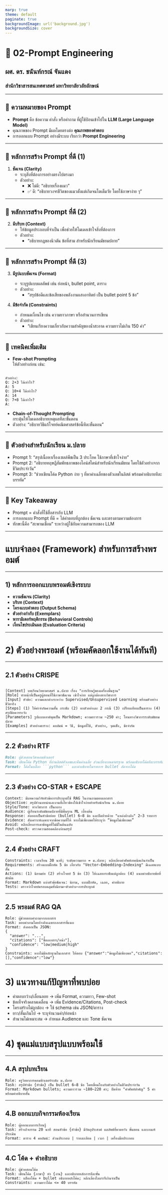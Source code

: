 ```yaml
---
marp: true
theme: default
paginate: true
backgroundImage: url('background.jpg')
backgroundSize: cover
---
```


# 📖 02-Prompt Engineering
## ผศ. ดร. ชนันท์กรณ์ จันแดง
### สำนักวิชาสารสนเทศศาสตร์ มหาวิทยาลัยวลัยลักษณ์
---

## 🔹 ความหมายของ Prompt

* **Prompt** คือ ข้อความ คำสั่ง หรือคำถาม ที่ผู้ใช้ป้อนเข้าไปใน **LLM (Large Language Model)**
* คุณภาพของ Prompt มีผลโดยตรงต่อ **คุณภาพของคำตอบ**
* การออกแบบ Prompt อย่างมีระบบ เรียกว่า **Prompt Engineering**

---

## 🔹 หลักการสร้าง Prompt ที่ดี (1)

1. **ชัดเจน (Clarity)**  
   * ระบุสิ่งที่ต้องการอย่างตรงไปตรงมา  
   * ตัวอย่าง:  
     * ❌ ไม่ดี: “อธิบายเรื่องแมว”  
     * ✅ ดี: “อธิบายวงจรชีวิตของแมวตั้งแต่เกิดจนโตเต็มวัย โดยใช้ภาษาง่าย ๆ”

---

## 🔹 หลักการสร้าง Prompt ที่ดี (2)

2. **มีบริบท (Context)**  
   * ให้ข้อมูลประกอบที่จำเป็น เพื่อช่วยให้โมเดลเข้าใจสิ่งที่ต้องการ  
   * ตัวอย่าง:  
     * “อธิบายกฎของนิวตัน ข้อที่สาม สำหรับนักเรียนมัธยมปลาย”

---

## 🔹 หลักการสร้าง Prompt ที่ดี (3)

3. **มีรูปแบบชัดเจน (Format)**  
   * ระบุรูปแบบผลลัพธ์ เช่น ย่อหน้า, bullet point, ตาราง  
   * ตัวอย่าง:  
     * “สรุปข้อดีและข้อเสียของพลังงานแสงอาทิตย์ เป็น bullet point 5 ข้อ”

4. **มีข้อจำกัด (Constraints)**  
   * กำหนดเงื่อนไข เช่น ความยาวภาษา หรือสำนวนการเขียน  
   * ตัวอย่าง:  
     * “เขียนเรียงความเกี่ยวกับความสำคัญของน้ำสะอาด ความยาวไม่เกิน 150 คำ”

---

## 🔹 เทคนิคเพิ่มเติม

* **Few-shot Prompting**  
  ให้ตัวอย่างก่อน เช่น:
```

ตัวอย่าง:
Q: 2+3 ได้เท่าไร?
A: 5
Q: 10+4 ได้เท่าไร?
A: 14
Q: 7+8 ได้เท่าไร?
A:

```

* **Chain-of-Thought Prompting**  
กระตุ้นให้โมเดลอธิบายเหตุผลทีละขั้นตอน  
* ตัวอย่าง: “อธิบายวิธีแก้โจทย์คณิตศาสตร์ข้อนี้ทีละขั้นตอน”

---

## 🔹 ตัวอย่างสำหรับนักเรียน ม.ปลาย

* Prompt 1: “สรุปเนื้อหาเรื่องเซลล์พืชเป็น 3 ประโยค ใช้ภาษาที่เข้าใจง่าย”  
* Prompt 2: “อธิบายทฤษฎีสัมพัทธภาพของไอน์สไตน์สำหรับนักเรียนมัธยม โดยใช้ตัวอย่างจากชีวิตประจำวัน”  
* Prompt 3: “ช่วยเขียนโค้ด Python ง่าย ๆ ที่หาค่าเฉลี่ยของตัวเลขในลิสต์ พร้อมคำอธิบายทีละบรรทัด”

---

## 🎯 Key Takeaway

* Prompt = คำสั่งที่ใช้สื่อสารกับ LLM  
* การออกแบบ Prompt ที่ดี = ได้คำตอบที่ถูกต้อง ชัดเจน และตรงตามความต้องการ  
* ทักษะนี้คือ “สะพานเชื่อม” ระหว่างผู้ใช้กับความสามารถของ LLM

---

# แบบจำลอง (Framework) สำหรับการสร้างพรอมต์

---

## 1) หลักการออกแบบพรอมต์เชิงระบบ

* **ความชัดเจน (Clarity)**  
* **บริบท (Context)**  
* **โครงแบบคำตอบ (Output Schema)**  
* **ตัวอย่างกำกับ (Exemplars)**  
* **พารามิเตอร์พฤติกรรม (Behavioral Controls)**  
* **เงื่อนไขประเมินผล (Evaluation Criteria)**
 
---

# 2) ตัวอย่างพรอมต์ (พร้อมคัดลอกใช้งานได้ทันที)

---

## 2.1 ตัวอย่าง CRISPE

```

[Context] บทเรียนวิทยาศาสตร์ ม.ปลาย เรื่อง "การเรียนรู้ของเครื่องพื้นฐาน"
[Role] ทำหน้าที่เป็นครูผู้สอนที่ใช้ภาษาชัดเจน เข้าใจง่าย แต่ถูกต้องทางวิชาการ
[Input] หัวข้อ: ความแตกต่างระหว่าง Supervised/Unsupervised Learning พร้อมตัวอย่างชีวิตจริง
[Steps] (1) ให้คำจำกัดความสั้น กระชับ (2) ยกตัวอย่างละ 2 กรณี (3) เปรียบเทียบเป็นตาราง (4) สรุปข้อควรระวัง
[Parameters] รูปแบบเอาต์พุตเป็น Markdown; ความยาวรวม ~250 คำ; โทนทางวิชาการระดับมัธยมปลาย
[Examples] ตัวอย่างตาราง: คอลัมน์ = วิธี, ข้อมูลที่ใช้, ตัวอย่าง, จุดแข็ง, ข้อจำกัด

`````

---

## 2.2 ตัวอย่าง RTF

````markdown
Role: ผู้ช่วยสอนวิชาคอมพิวเตอร์
Task: เขียนโค้ด Python ที่อ่านลิสต์ตัวเลขและคืนค่าเฉลี่ย ส่วนเบี่ยงเบนมาตรฐาน พร้อมอธิบายโค้ดทีละบรรทัดอย่างย่อ
Format: โค้ดในบล็อก ```python``` และคำอธิบายในรายการ bullet ถัดจากโค้ด
`````

---

## 2.3 ตัวอย่าง CO-STAR + ESCAPE

```
Context: มีบทความวิจัยหัวข้อการประยุกต์ใช้ RAG ในงานถามตอบเอกสาร
Objective: สรุปส่วนบทนำและงานที่เกี่ยวข้องให้เข้าใจง่ายสำหรับนักเรียน ม.ปลาย
Style/Tone: ทางวิชาการ เป็นกลาง
Audience: ผู้เรียนระดับมัธยมปลายที่มีพื้นฐาน ML เบื้องต้น
Response: ส่งออกเป็นหัวข้อย่อย (bullet) 6–8 ข้อ และปิดท้ายด้วย "แหล่งอ้างอิง" 2–3 รายการ
Evidence: สังเคราะห์เฉพาะจากข้อความที่ให้ หากไม่เพียงพอให้ระบุว่า “ข้อมูลไม่เพียงพอ”
Avoid: หลีกเลี่ยงการเดาข้อมูลที่ไม่มีในต้นฉบับ
Post-check: ตรวจความสอดคล้องก่อนสรุป
```

---

## 2.4 ตัวอย่าง CRAFT

```
Constraints: เวลาเรียน 30 นาที; ระดับความยาก = ม.ปลาย; หลีกเลี่ยงคำศัพท์เทคนิคเกินจำเป็น
Requirements: สร้างแบบฝึกหัด 5 ข้อ เกี่ยวกับ "Vector–Embedding–Indexing" มีเฉลยแบบสั้น
Actions: (1) นิยามย่อ (2) สร้างโจทย์ 5 ข้อ (3) ให้เฉลยกระชับแต่ถูกต้อง (4) แนบคำอธิบายข้อที่มักผิด
Format: Markdown แบ่งหัวข้อชัดเจน: นิยาม, แบบฝึกหัด, เฉลย, คำอธิบาย
Tests: ตรวจว่าโจทย์ครอบคลุมทั้งนิยาม–ตัวอย่าง–การประยุกต์
```

---

## 2.5 พรอมต์ RAG QA

```
Role: ผู้ช่วยตอบคำถามจากเอกสาร
Task: ตอบคำถามโดยอ้างอิงเฉพาะเอกสารที่แนบ
Format: ส่งออกเป็น JSON:
{
  "answer": "...",
  "citations": ["ชื่อเอกสาร/หน้า"],
  "confidence": "low|medium|high"
}
Constraints: หากไม่มีหลักฐานในเอกสาร ให้ตอบ {"answer":"ข้อมูลไม่เพียงพอ","citations":[],"confidence":"low"}
```

---

# 3) แนวทางแก้ปัญหาที่พบบ่อย

* คำตอบกว้าง/เลื่อนลอย → เพิ่ม Format, ความยาว, Few-shot
* ข้อเท็จจริงคลาดเคลื่อน → เพิ่ม Evidence/Citations, Post-check
* โครงสร้างไม่ถูกต้อง → ใช้ schema เช่น JSON/ตาราง
* ยาว/สั้นเกินไป → ระบุจำนวนคำ/ย่อหน้า
* สำนวนไม่เหมาะสม → กำหนด Audience และ Tone ชัดเจน

---

# 4) ชุดแม่แบบสรุปแบบพร้อมใช้

---

## 4.A สรุปบทเรียน

```
Role: ครูวิทยาการคอมพิวเตอร์ระดับ ม.ปลาย
Task: สรุปหัวข้อ {หัวข้อ} เป็น bullet 6–8 ข้อ โดยเชื่อมโยงกับตัวอย่างในชีวิตประจำวัน
Format: Markdown bullets; ความยาวรวม ~180–220 คำ; ปิดท้าย "คำศัพท์สำคัญ" 5 คำพร้อมคำอธิบายสั้น
```

---

## 4.B ออกแบบกิจกรรมห้องเรียน

```
Role: ผู้ออกแบบการเรียนรู้
Task: สร้างกิจกรรม 20 นาที สอนหัวข้อ {หัวข้อ} มีวัตถุประสงค์ ผลลัพธ์ที่คาดหวัง ขั้นตอน และเกณฑ์ประเมิน
Format: ตาราง 4 คอลัมน์: ส่วนประกอบ | รายละเอียด | เวลา | เครื่องมือประกอบ
```

---

## 4.C โค้ด + คำอธิบาย

```
Role: ผู้ช่วยสอนโค้ด
Task: เขียนโค้ด {ภาษา} ทำ {งาน} และอธิบายหลักการทีละขั้น
Format: บล็อกโค้ด + bullet อธิบายหลังโค้ด; หลีกเลี่ยงไลบรารีเกินจำเป็น
Constraints: ความยาวโค้ด <= 40 บรรทัด
```

---
